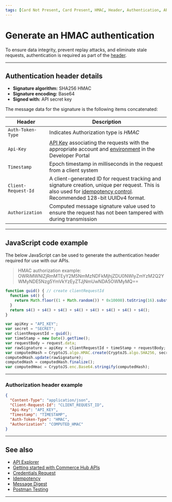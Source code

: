 ```yaml
---
tags: [Card Not Present, Card Present, HMAC, Header, Authentication, API Reference]
---
```


# Generate an HMAC authentication

To ensure data integrity, prevent replay attacks, and eliminate stale requests, authentication is required as part of the [header](?path=docs/Resources/API-Documents/Use-Our-APIs.md).

---

## Authentication header details

- **Signature algorithm:** SHA256 HMAC
- **Signature encoding:** Base64
- **Signed with:** API secret key

The message data for the signature is the following items concatenated:

| Header | Description |
| ----- | ----- |
| `Auth-Token-Type` | Indicates Authorization type is *HMAC* |
| `Api-Key` | [API Key](?path=docs/Resources/Guides/Dev-Studio/Key-Management.md) associating the requests with the appropriate account and [environment](?path=docs/Resources/API-Documents/Use-Our-APIs.md) in the Developer Portal |
| `Timestamp` | Epoch timestamp in milliseconds in the request from a client system |
| `Client-Request-Id` | A client-generated ID for request tracking and signature creation, unique per request. This is also used for [idempotency control](?path=docs/Resources/Guides/Idempotency.md). Recommended 128-bit UUIDv4 format. |
| `Authorization` | Computed message signature value used to ensure the request has not been tampered with during transmission |

---

## JavaScript code example

The below JavaScript can be used to generate the authentication header required for use with our APIs.

<!-- theme: example -->
> HMAC authorization example: OWRiMWNlZjRmMTEyY2M5NmMzNDFkMjhjZDU0NWIyZmYzM2Q2YWMyNDE5Nzg5YmVkYzEyZTJjNmUwNDA5OWMyMQ==

```javascript
function guid() { // create clientRequestId
  function s4() {
    return Math.floor((1 + Math.random()) * 0x10000).toString(16).substring(1);
  }
  return s4() + s4() + s4() + s4() + s4() + s4() + s4() + s4();
}

var apiKey = "API_KEY";
var secret = "SECRET";
var clientRequestId = guid();
var timeStamp = new Date().getTime();
var requestBody = request.data;
var rawSignature = apiKey + clientRequestId + timeStamp + requestBody;
var computedHash = CryptoJS.algo.HMAC.create(CryptoJS.algo.SHA256, secret.toString());
computedHash.update(rawSignature);
computedHash = computedHash.finalize();
var computedHmac = CryptoJS.enc.Base64.stringify(computedHash);
```

---

### Authorization header example

```json
{
  "Content-Type": "application/json",
  "Client-Request-Id": "CLIENT_REQUEST_ID",
  "Api-Key": "API_KEY",
  "Timestamp": "TIMESTAMP",
  "Auth-Token-Type": "HMAC",
  "Authorization": "COMPUTED_HMAC"
}
```

---

## See also

- [API Explorer](../api/?type=post&path=/payments/v1/charges)
- [Getting started with Commerce Hub APIs](?path=docs/Resources/API-Documents/Use-Our-APIs.md)
- [Credentials Request](?path=docs/Resources/API-Documents/Security/Credentials.md)
- [Idempotency](?path=docs/Resources/Guides/Idempotency.md)
- [Message Digest](?path=docs/Resources/API-Documents/Message-Digest.md)
- [Postman Testing](?path=docs/Resources/Guides/Testing/Postman-Testing.md)

---
